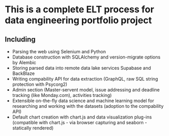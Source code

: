 # This is a complete ELT process for data engineering portfolio project
## Including

- Parsing the web using Selenium and Python
- Database construction with SQLAlchemy and version-migrate options by Alembic
- Storing parsed data into remote data lake services Supabase and BackBlaze
- Writing compability API for data extraction (GraphQL, raw SQL string protection with Psycorg2)
- Admin section (Master-servent model, issue addressing and deadline tracking (like Monday.com), activities tracking)
- Extensible on-the-fly data science and machine learning model for researching and working with the datasets (adoption to the compability API)
- Default chart creation with chart.js and data visualization plug-ins (compatible with chart.js - via browser capturing and seaborn - statically rendered)